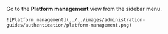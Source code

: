 Go to the **Platform management** view from the sidebar menu.

    ![Platform management](../../images/administration-guides/authentication/platform-management.png)